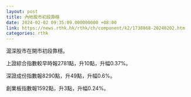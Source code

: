 ```yaml
---
layout: post
title: 內地股市初段靠穩
date: 2024-02-02 09:35:09.000000000 +08:00
link: https://news.rthk.hk/rthk/ch/component/k2/1738868-20240202.htm
categories: rthk
---
```


滬深股市在開市初段靠穩。

上證綜合指數較早時報2781點，升10點，升幅0.37%。

深證成份指數報8290點，升49點，升幅0.6%。

創業板指數報1592點，升3點，升幅0.24%。
